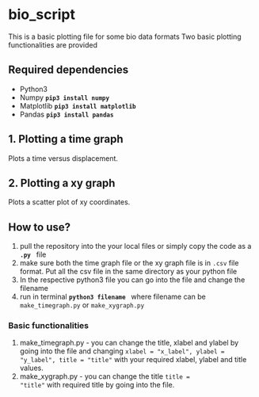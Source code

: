 # bio_script
This is a basic plotting file for some bio data formats
Two basic plotting functionalities are provided

## Required dependencies
- Python3
- Numpy    <code><b>pip3 install numpy</b></code>
- Matplotlib   <code><b>pip3 install matplotlib</b></code>
- Pandas   <code><b>pip3 install pandas</b></code>


## 1. Plotting a time graph
Plots a time versus displacement.
## 2. Plotting a xy graph
Plots a scatter plot of xy coordinates.

## How to use?
  1) pull the repository into the your local files or simply copy the code as a  <code> <b>.py</b>  </code> file
  2) make sure both the time graph file or the xy graph file is in  <code>.csv</code> file format. Put all the csv file in the same directory as your python file
  3) In the respective python3 file you can go into the file and change the filename
  4) run in terminal  <code><b>python3 filename </b></code> where filename can be <code>make_timegraph.py</code> or <code>make_xygraph.py</code>

### Basic functionalities
1) make_timegraph.py - you can change the title, xlabel and ylabel by going into the file and changing <code>xlabel = "x_label", ylabel = "y_label", title = "title"</code> with your required xlabel, ylabel and title values.
2) make_xygraph.py - you can change the title <code>title = "title"</code> with required title by going into the file.





